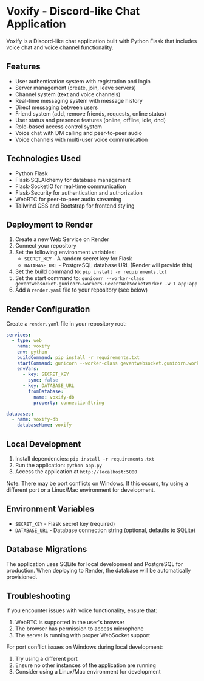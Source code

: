 # Voxify - Discord-like Chat Application

Voxify is a Discord-like chat application built with Python Flask that includes voice chat and voice channel functionality.

## Features

- User authentication system with registration and login
- Server management (create, join, leave servers)
- Channel system (text and voice channels)
- Real-time messaging system with message history
- Direct messaging between users
- Friend system (add, remove friends, requests, online status)
- User status and presence features (online, offline, idle, dnd)
- Role-based access control system
- Voice chat with DM calling and peer-to-peer audio
- Voice channels with multi-user voice communication

## Technologies Used

- Python Flask
- Flask-SQLAlchemy for database management
- Flask-SocketIO for real-time communication
- Flask-Security for authentication and authorization
- WebRTC for peer-to-peer audio streaming
- Tailwind CSS and Bootstrap for frontend styling

## Deployment to Render

1. Create a new Web Service on Render
2. Connect your repository
3. Set the following environment variables:
   - `SECRET_KEY` - A random secret key for Flask
   - `DATABASE_URL` - PostgreSQL database URL (Render will provide this)
4. Set the build command to: `pip install -r requirements.txt`
5. Set the start command to: `gunicorn --worker-class geventwebsocket.gunicorn.workers.GeventWebSocketWorker -w 1 app:app`
6. Add a `render.yaml` file to your repository (see below)

## Render Configuration

Create a `render.yaml` file in your repository root:

```yaml
services:
  - type: web
    name: voxify
    env: python
    buildCommand: pip install -r requirements.txt
    startCommand: gunicorn --worker-class geventwebsocket.gunicorn.workers.GeventWebSocketWorker -w 1 app:app
    envVars:
      - key: SECRET_KEY
        sync: false
      - key: DATABASE_URL
        fromDatabase:
          name: voxify-db
          property: connectionString

databases:
  - name: voxify-db
    databaseName: voxify
```

## Local Development

1. Install dependencies: `pip install -r requirements.txt`
2. Run the application: `python app.py`
3. Access the application at `http://localhost:5000`

Note: There may be port conflicts on Windows. If this occurs, try using a different port or a Linux/Mac environment for development.

## Environment Variables

- `SECRET_KEY` - Flask secret key (required)
- `DATABASE_URL` - Database connection string (optional, defaults to SQLite)

## Database Migrations

The application uses SQLite for local development and PostgreSQL for production. When deploying to Render, the database will be automatically provisioned.

## Troubleshooting

If you encounter issues with voice functionality, ensure that:
1. WebRTC is supported in the user's browser
2. The browser has permission to access microphone
3. The server is running with proper WebSocket support

For port conflict issues on Windows during local development:
1. Try using a different port
2. Ensure no other instances of the application are running
3. Consider using a Linux/Mac environment for development
